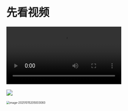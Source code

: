 # 先看视频

<video  src="https://github.com/yanshandou/fast-study/blob/main/video/app-introduce.mp4" controls></video>

![](https://tokyo-1253389072.cos.ap-tokyo.myqcloud.com/typora/20251015205003083.png)

<img src="https://tokyo-1253389072.cos.ap-tokyo.myqcloud.com/typora/20251015205003083.png" alt="image-20251015205003083" style="zoom:50%;" />

